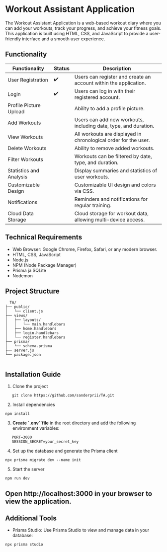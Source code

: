 # Workout Assistant Application



The Workout Assistant Application is a web-based workout diary where you can add your workouts, track your progress, and achieve your fitness goals. This application is built using HTML, CSS, and JavaScript to provide a user-friendly interface and a smooth user experience.
## Functionality

| Functionality           | Status      | Description                                                                 |
|----------------------------|-------------|-----------------------------------------------------------------------------|
| User Registration         |:heavy_check_mark: | Users can register and create an account within the application.                      |
| Login            |  :heavy_check_mark:   | Users can log in with their registered account.                       |
| Profile Picture Upload    |    | Ability to add a profile picture.                                             |
| Add Workouts     |             | Users can add new workouts, including date, type, and duration.               |
| View Workouts    |        | All workouts are displayed in chronological order for the user.           |
| Delete Workouts    |        | Ability to remove added workouts.                                    |
| Filter Workouts  |      | Workouts can be filtered by date, type, and duration.           |
| Statistics and Analysis      |       | Display summaries and statistics of user workouts.                |
| Customizable Design         |       | Customizable UI design and colors via CSS.                  |
| Notifications          |      | Reminders and notifications for regular training.                   |
| Cloud Data Storage |      | Cloud storage for workout data, allowing multi-device access. |


## Technical Requirements

- Web Browser: Google Chrome, Firefox, Safari, or any modern browser.
- HTML, CSS, JavaScript
- Node.js
- NPM (Node Package Manager)
- Prisma ja SQLite
- Nodemon

## Project Structure

``` 
  TA/
├── public/
│   └── client.js            
├── views/
│   ├── layouts/
│   │   └── main.handlebars   
│   ├── home.handlebars       
│   ├── login.handlebars      
│   └── register.handlebars   
├── prisma/
│   └── schema.prisma         
├── server.js                 
└── package.json              
    
```

## Installation Guide

1. Clone the project

```
   git clone https://github.com/sanderprii/TA.git
```
2. Install dependencies
```
npm install
```
3. **Create `.env``file** in the root directory and add the following environment variables:
 ```plaintext
    PORT=3000
    SESSION_SECRET=your_secret_key
 ```

4. Set up the database and generate the Prisma client
```
npx prisma migrate dev --name init
```

5. Start the server
```
npm run dev
```
## Open http://localhost:3000 in your browser to view the application.

## Additional Tools

- Prisma Studio: Use Prisma Studio to view and manage data in your database:
```
npx prisma studio
```